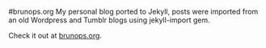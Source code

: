 #brunops.org
My personal blog ported to Jekyll, posts were imported from an old Wordpress and Tumblr blogs using jekyll-import gem.

Check it out at [brunops.org](http://brunops.org).
